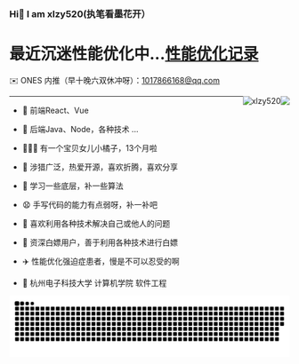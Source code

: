### Hi👋 I am xlzy520(执笔看墨花开）
# 最近沉迷性能优化中...[性能优化记录](https://www.yuque.com/xlzy520/lgfyg2/tfiadk)
✉️ ONES 内推（早十晚六双休冲呀）：1017866168@qq.com
<div>
    
<img align="right" height="160" src="https://github-readme-stats.vercel.app/api?username=xlzy520&show_icons=true&icon_color=fb7299&text_color=fb7299&bg_color=ffffff&hide_title=true" />

<img align="right" height="160" src="https://count.getloli.com/get/@xlzy520" alt="xlzy520" />
<div>
<!-- <img aligin="right" src="https://img.shields.io/badge/%E5%A5%B3%E5%84%BF%E5%B0%8F%E6%A9%98%E5%AD%90-9%E4%B8%AA%E6%9C%88%E5%95%A6-orange" /> -->
<!-- <img aligin="right" src="https://img.shields.io/badge/npm--downloads-15781-brightgreen" /> -->
<!--   <img aligin="right" src="https://img.shields.io/badge/Bilibili%20fans-256-%23fb7299" /> -->
<!--     <img aligin="right" src="https://img.shields.io/badge/%E5%B0%8F%E7%A8%8B%E5%BA%8F%E7%94%A8%E6%88%B7-1389-brightgreen" /> -->
</div>


---
- :orange_book:  前端React、Vue
- :orange_book: 后端Java、Node，各种技术 ...
- 👨‍👩‍👧 有一个宝贝女儿小橘子，13个月啦
- :ram:  涉猎广泛，热爱开源，喜欢折腾，喜欢分享
- :hammer:  学习一些底层，补一些算法
- 😧 手写代码的能力有点弱呀，补一补吧
- 🌄 喜欢利用各种技术解决自己或他人的问题
- 💸 资深白嫖用户，善于利用各种技术进行白嫖
- ✈️ 性能优化强迫症患者，慢是不可以忍受的啊
- 🏫 杭州电子科技大学 计算机学院  软件工程
  
  </div>


![](https://raw.githubusercontent.com/xlzy520/xlzy520/main/assets/github-contribution-grid-snake.svg)
